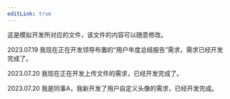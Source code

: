 ```yaml
---
editLink: true
---
```


这是模拟开发所对应的文件，该文件的内容可以随意修改。

2023.07.19 我现在正在开发领导布置的“用户年度总结报告”需求，需求已经开发完成了。

2023.07.20 我现在正在开发上传文件的需求，已经开发完成了。

2023.07.20 我是同事A，我新开发了用户自定义头像的需求，已经开发完成。

